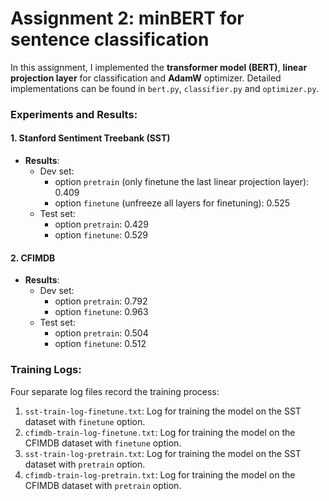 # Assignment 2: minBERT for sentence classification 


In this assignment, I implemented the **transformer model (BERT)**, **linear projection layer** for classification and **AdamW** optimizer. Detailed implementations can be found in `bert.py`, `classifier.py` and `optimizer.py`.


### Experiments and Results:

#### 1. Stanford Sentiment Treebank (SST)
- **Results**: 
  - Dev set:
    - option `pretrain` (only finetune the last linear projection layer): 0.409
    - option `finetune` (unfreeze all layers for finetuning): 0.525
  - Test set:
    - option `pretrain`: 0.429
    - option `finetune`: 0.529


#### 2. CFIMDB 
- **Results**:
  - Dev set:
    - option `pretrain`: 0.792
    - option `finetune`: 0.963
  - Test set:
    - option `pretrain`: 0.504
    - option `finetune`: 0.512


### Training Logs:
Four separate log files record the training process:
1. `sst-train-log-finetune.txt`: Log for training the model on the SST dataset with `finetune` option. 
2. `cfimdb-train-log-finetune.txt`: Log for training the model on the CFIMDB dataset with `finetune` option.
3. `sst-train-log-pretrain.txt`: Log for training the model on the SST dataset with `pretrain` option.
4. `cfimdb-train-log-pretrain.txt`: Log for training the model on the CFIMDB dataset with `pretrain` option. 
